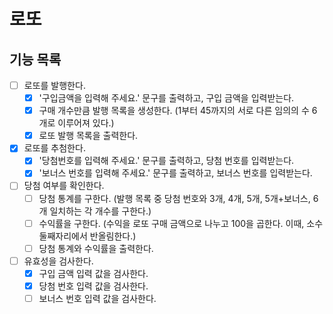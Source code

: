 # 로또

## 기능 목록
- [ ] 로또를 발행한다.
  - [X] '구입금액을 입력해 주세요.' 문구를 출력하고, 구입 금액을 입력받는다.
  - [X] 구매 개수만큼 발행 목록을 생성한다. (1부터 45까지의 서로 다른 임의의 수 6개로 이루어져 있다.)
  - [X] 로또 발행 목록을 출력한다.

- [X] 로또를 추첨한다.
  - [X] '당첨번호를 입력해 주세요.' 문구를 출력하고, 당첨 번호를 입력받는다.
  - [X] '보너스 번호를 입력해 주세요.' 문구를 출력하고, 보너스 번호를 입력받는다.

- [ ] 당첨 여부를 확인한다.
  - [ ] 당첨 통계를 구한다. (발행 목록 중 당첨 번호와 3개, 4개, 5개, 5개+보너스, 6개 일치하는 각 개수를 구한다.)
  - [ ] 수익률을 구한다. (수익을 로또 구매 금액으로 나누고 100을 곱한다. 이때, 소수 둘째자리에서 반올림한다.)
  - [ ] 당첨 통계와 수익률을 출력한다.

- [ ] 유효성을 검사한다.
  - [X] 구입 금액 입력 값을 검사한다.
  - [X] 당첨 번호 입력 값을 검사한다.
  - [ ] 보너스 번호 입력 값을 검사한다.